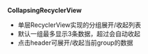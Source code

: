 **CollapsingRecyclerView**

- 单层RecyclerView实现的分组展开/收起列表
- 默认一组最多显示3条数据，超过会自动收起
- 点击header可展开/收起当前group的数据
